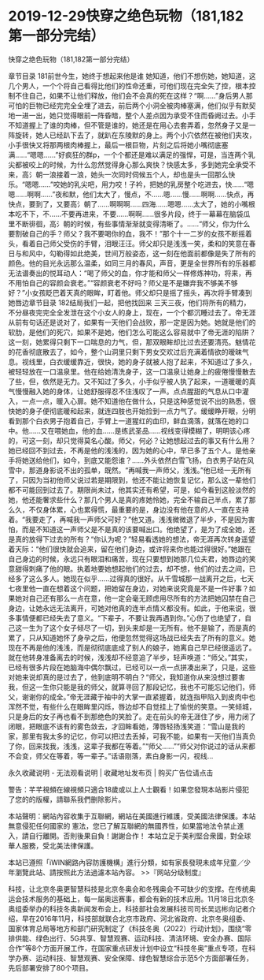 # 2019-12-29快穿之绝色玩物（181,182第一部分完结）



快穿之绝色玩物（181,182第一部分完结）



章节目录 181前世今生，她终于想起来他是谁   她知道，他们不想伤她，她知道，这几个男人，一个个将自己看得比他们的性命还重，可他们现在完全失了控，根本控制不住自己，如果不让他们释放，他们会不会真的死在这样？“啊……”身后男人那可怕的巨物已经完完全全埋了进去，前后两个小洞全被肉棒塞满，他们似乎有默契地一进一出，她只觉得眼前一阵昏暗，整个人差点因为承受不住而昏阙过去。小手不知道握上了谁的肉棒，但不管是谁的，她还是在用心去套弄着，忽然身子又是一阵旋转，她人已经趴下去了，就趴在东陵默的身上。两个小穴依然在被他们夹攻，小手很快又将那两根肉棒握上，最后一根巨物，片刻之后将她小嘴彻底塞满……“嗯嗯……”好疯狂的群p，一个个都还是难以满足的强悍，可是，当连两个乳尖都被咬上的时候，为什么忽然觉得身心那么爽快？快感太多，多到她完全承受不来，高氵朝一浪接着一浪，她头一次同时伺候五个人，却也是头一回那么快乐。“嗯嗯……”咬她的乳尖吧，用力咬！子衿，把她的乳房整个吃进去，快……“嗯嗯……啊啊……”夜和默，他们太大了，慢点，不……嗯……慢……啊啊……快点，再快点，要到了，又要高氵朝了……啊啊啊……四海……嗯嗯……太大了，她的小嘴根本吃不下，不……不要再进来，不要……啊啊……很多片段，终于一幕幕在脑袋瓜里不断徘徊，高氵朝的时候，有些事情渐渐就变得清晰了。……“师父，你为什么要割破自己的手？师父？我不要喝你的血，我不！”那个十一二岁的女孩不断摇着头，看着自己师父受伤的手臂，泪眼汪汪。师父却只是浅浅一笑，柔和的笑意在春日与和风中，勾勒得如此绝美，世间万般姿态，这一刻在他面前都像是失了所有的颜色。他的目光永远那么温柔，如同三月的春风，声音，更是全世界所有的乐器都无法谱奏出的悦耳动人：“喝了师父的血，你才能和师父一样修炼神功，将来，再不用怕自己的容颜会衰老。”“容颜衰老不好吗？师父是不是嫌弃我不够美不够好？”小女孩眨巴着天真的眼眸，盯着他。师父却只是摇了摇头，再次将手臂凑到她唇边章节目录 182结局我们一起，把他找回来   三天三夜，他们将所有的精力，不分昼夜完完全全发泄在这个小女人的身上，现在，一个个都沉睡过去了。帝无涯从前有句话还是说对了，如果有一天他们会战败，那一定是因为她。她就是他们的软肋，是他们的死穴，如果不是她，他们怎么可能这么容易就中了帝无涯的陷阱？这一刻，她累得只剩下一口喘息的力气，但，那双眼眸却比过去还要清亮。魅情花的花香彻底散去了，如今，整个山洞里只剩下男女交欢过后充满着情欲的暧昧气息。视线里，白衣缓缓靠近，很快，她的身子就被人抱了起来，不知道过了多久，被轻轻放在一口温泉里。他在给她清洗身子，这一口温泉让她身上的疲倦慢慢散去了些，但，依然是无力。又不知过了多久，小手似乎被人执了起来，一道暖暖的真气慢慢融入她的身体，让她舒服得忍不住浅叹了一声。点点腥甜的气息从口中灌入，一点一点，暖入心扉。她不知道他在做什么，只是这种感觉说不出的熟悉，很快她的身子便彻底暖和起来，就连四肢也开始捡到一点力气了。缓缓睁开眼，分明看到那个白衣男子抱着自己，手臂上一道猩红的血印，鲜血滴落，就落在她的口中。他……又在喂她血，他的血……是练武圣品……视线变得模糊了，明明该心疼的，可这一刻，却只觉得莫名心酸。师父，何必？让她想起过去的事又有什么用？她已经回不到过去，不再是他的浅浅的，因为她的心中，早已多了五个人。是他亲手将她送给他们，如今，到底又能怨谁？……外头依然白雪飞扬，白衣男子站在风雪中，那道身影说不出的孤单，既然。“再喊我一声师父，浅浅。”他已经一无所有了，只因为当初他师父说过若是期限到，他还不能让她恢复记忆，那么这一辈他们都不可能回到过去了。期限尚未过，他其实还有希望，可是，如今看到这般淡然的她，他还能奢求些什么？那几个男人是真的疼她怜她，完全不输自己半点，累了那么久，不仅身体累，心也累得慌，最重要的是，身边没有他在意的人一直在支持着。“我要走了，再喊我一声师父可好？”他又道。浅浅微微退了半步，不是因为害怕，而是不知道这一声师父是不是真的该要喊出口。他绝望了，是为了成全她，还是真的放得下过去的所有？“你认为呢？”轻易看透她的想法，帝无涯再次转身遥望着天际：“他们很快就会追来，留在他们身边，或许将来你也能过得很好。”她跟在自己身边的时候，永远只有眼泪和痛苦，现在只要想到她那几位夫君，她唇边的笑意甜得刺痛了他的眼。执着地要她想起他们的过去，却不想，他们的过去之间，已经多了这么多人。她现在似乎……过得真的很好。从千雪城那一战离开之后，七天七夜里他一直在想着这个问题，把她留在身边，对她来说究竟是不是一件好事？如果她对自己还有那么一点在意，他一定会毫无顾虑用尽所有的方法把她囚禁在自己身边，让她永远无法离开，可她对他真的连半点情义都没有。如此，于他来说，很多事情便都已经失去了意义。“下辈子，不要让我再遇到你。”心伤了也绝望了，自己这一生为了这个女子倾尽了一切，到头来却是一无所有。他不是输了，而是真的累了，只从知道她怀了身孕之后，他便忽然觉得这场战已经失去了所有的意义。她现在不再是他的浅浅，而是彻彻底底成了别人的娘子，她离自己早已经很遥远了。就在他转身准备离去的时候，浅浅却不经意追了半步，轻声唤道：“师父。”其实，已经有很多片段在她脑海中偶尔飘过，已经可以一点一点拼凑出来了，只是，这些对她来说却真的是过去了，他到底明不明白？“师父，我知道你从来没想过要害我，但这一生你只能是我的师父，就算寻回了那段记忆，我也不可能忘记他们，师父，谢谢你的成全。”帝无涯藏于袖中的大掌一直紧握着，就连指甲陷入到皮肉中也浑然不觉，有些什么在眼眸里闪烁，唇边却不自觉挂上了愉悦的笑意。一笑倾城，只是身后的女子再也看不到那绝色的笑脸了。走在前头的帝无涯住了步，用力闭了闭眼，把眼底不该有的雾色敛去，才回眸看她，薄唇轻扬浅笑道：“雪山是我的家，那里有我太多的记忆，你可以把过去丢掉，可我不能，如果有一天他们当真负了你，回来找我，浅浅，这辈子我都在等着。”“师父……”“师父对你说过的话从来都不会变，师父在等着，等一辈子。”话语刚落，素白身影一闪，视线...








永久收藏说明 - 无法观看说明 | 收藏地址发布页 | 购买广告位请点击


警告：芊芊視頻在線視頻只適合18歲或以上人士觀看！如果您發現本站影片侵犯了您的的版權，請聯系我們删除影片。


本站聲明：網站內容收集于互聯網，網站在美國進行維護，受美國法律保護。本站無意侵犯任何國家的
憲法，您已了解互聯網的無國界性，如果當地法令禁止進入，請自行離開。否則後果自負！謝謝合作！
本站立足于美利堅合衆國，對全球華人服務，受北美法律保護。


本站已遵照「iWIN網路內容防護機構」進行分類，如有家長發現未成年兒童／少年瀏覽此站、請按照此方法過濾本站內容。  >>『网站分级制度』




科技，让北京冬奥更智慧科技是北京冬奥会和冬残奥会不可缺少的支撑。在传统奥运会技术服务的基础上，每一届奥运赛事，都会有新的技术应用。11月18日北京冬奥组委举办的科技冬奥新闻发布会上，科技部社会发展科技司司长吴远彬向记者介绍，早在2016年11月，科技部就联合北京市政府、河北省政府、北京冬奥组委、国家体育总局等地方和部门研究制定了《科技冬奥（2022）行动计划》，围绕“零排供能、绿色出行、5G共享、智慧观赛、运动科技、清洁环境、安全办赛、国际合作”等8个方面开展工作，在国家重点研发计划中设立“科技冬奥”重点专项，在科学办赛、运动科技、智慧观赛、安全保障、绿色智慧综合示范5个方面部署任务，先后部署安排了80个项目。


